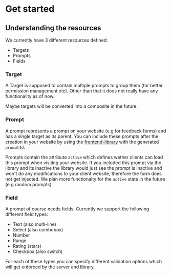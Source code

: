 # Get started

## Understanding the resources 

We currently have 3 different resources defined: 
- Targets
- Prompts
- Fields

### Target

A Target is supposed to contain multiple prompts to group them (for better permission management etc).
Other than that it does not really have any functionality as of now.

Maybe targets will be converted into a composite in the future. 

### Prompt

A prompt represents a prompt on your website (e.g for feedback forms) and has a single target as its parent.
You can include these prompts after the creation in your website by using the [frontend-library](/docs/frontend-library) with the
generated `promptId`.

Prompts contain the attribute `active` which defines wether clients can load this prompt when visiting your website. If you included
this prompt via the library and its inactive the library would just see the prompt is inactive and won't do any modifications to your
client website, therefore the form does not get injected.
We plan more functionalty for the `active` state in the future (e.g random prompts).

### Field

A prompt of course needs fields. Currently we support the following different field types:
- Text (also multi-line)
- Select (also combobox)
- Number
- Range
- Rating (stars)
- Checkbox (also switch)

For each of these types you can specify different validation options which will get enforced by the server and library.
